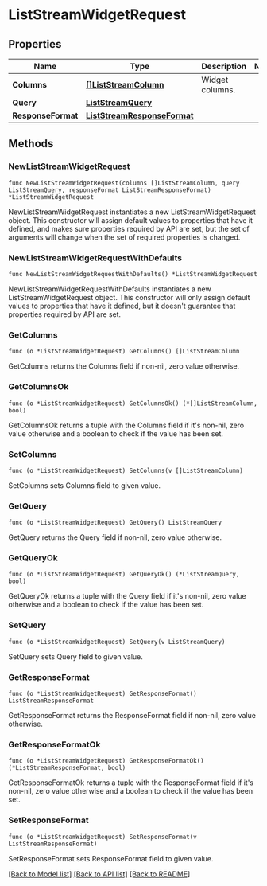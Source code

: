 # ListStreamWidgetRequest

## Properties

| Name               | Type                                                        | Description     | Notes |
| ------------------ | ----------------------------------------------------------- | --------------- | ----- |
| **Columns**        | [**[]ListStreamColumn**](ListStreamColumn.md)               | Widget columns. |
| **Query**          | [**ListStreamQuery**](ListStreamQuery.md)                   |                 |
| **ResponseFormat** | [**ListStreamResponseFormat**](ListStreamResponseFormat.md) |                 |

## Methods

### NewListStreamWidgetRequest

`func NewListStreamWidgetRequest(columns []ListStreamColumn, query ListStreamQuery, responseFormat ListStreamResponseFormat) *ListStreamWidgetRequest`

NewListStreamWidgetRequest instantiates a new ListStreamWidgetRequest object.
This constructor will assign default values to properties that have it defined,
and makes sure properties required by API are set, but the set of arguments
will change when the set of required properties is changed.

### NewListStreamWidgetRequestWithDefaults

`func NewListStreamWidgetRequestWithDefaults() *ListStreamWidgetRequest`

NewListStreamWidgetRequestWithDefaults instantiates a new ListStreamWidgetRequest object.
This constructor will only assign default values to properties that have it defined,
but it doesn't guarantee that properties required by API are set.

### GetColumns

`func (o *ListStreamWidgetRequest) GetColumns() []ListStreamColumn`

GetColumns returns the Columns field if non-nil, zero value otherwise.

### GetColumnsOk

`func (o *ListStreamWidgetRequest) GetColumnsOk() (*[]ListStreamColumn, bool)`

GetColumnsOk returns a tuple with the Columns field if it's non-nil, zero value otherwise
and a boolean to check if the value has been set.

### SetColumns

`func (o *ListStreamWidgetRequest) SetColumns(v []ListStreamColumn)`

SetColumns sets Columns field to given value.

### GetQuery

`func (o *ListStreamWidgetRequest) GetQuery() ListStreamQuery`

GetQuery returns the Query field if non-nil, zero value otherwise.

### GetQueryOk

`func (o *ListStreamWidgetRequest) GetQueryOk() (*ListStreamQuery, bool)`

GetQueryOk returns a tuple with the Query field if it's non-nil, zero value otherwise
and a boolean to check if the value has been set.

### SetQuery

`func (o *ListStreamWidgetRequest) SetQuery(v ListStreamQuery)`

SetQuery sets Query field to given value.

### GetResponseFormat

`func (o *ListStreamWidgetRequest) GetResponseFormat() ListStreamResponseFormat`

GetResponseFormat returns the ResponseFormat field if non-nil, zero value otherwise.

### GetResponseFormatOk

`func (o *ListStreamWidgetRequest) GetResponseFormatOk() (*ListStreamResponseFormat, bool)`

GetResponseFormatOk returns a tuple with the ResponseFormat field if it's non-nil, zero value otherwise
and a boolean to check if the value has been set.

### SetResponseFormat

`func (o *ListStreamWidgetRequest) SetResponseFormat(v ListStreamResponseFormat)`

SetResponseFormat sets ResponseFormat field to given value.

[[Back to Model list]](../README.md#documentation-for-models) [[Back to API list]](../README.md#documentation-for-api-endpoints) [[Back to README]](../README.md)
